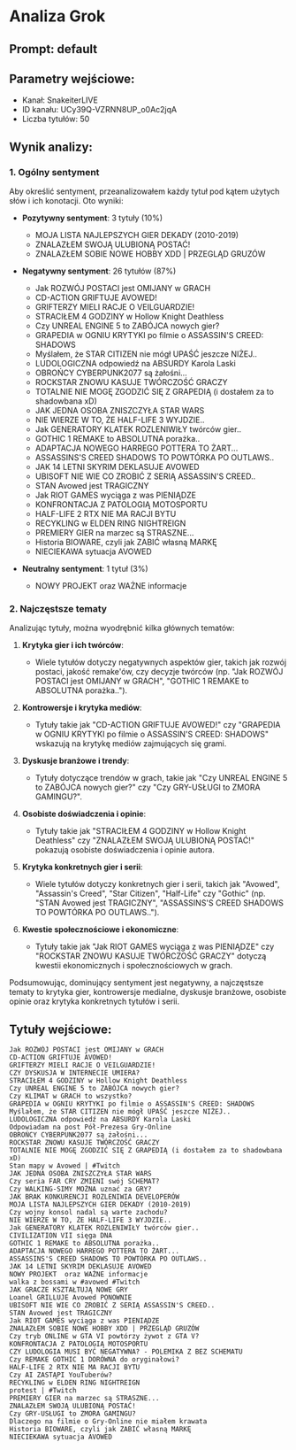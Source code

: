 # Analiza Grok
## Prompt: default
## Parametry wejściowe:
- Kanał: SnakeiterLIVE
- ID kanału: UCy39Q-VZRNN8UP_o0Ac2jqA
- Liczba tytułów: 50

## Wynik analizy:

### 1. Ogólny sentyment

Aby określić sentyment, przeanalizowałem każdy tytuł pod kątem użytych słów i ich konotacji. Oto wyniki:

- **Pozytywny sentyment**: 3 tytuły (10%)
  - MOJA LISTA NAJLEPSZYCH GIER DEKADY (2010-2019)
  - ZNALAZŁEM SWOJĄ ULUBIONĄ POSTAĆ!
  - ZNALAZŁEM SOBIE NOWE HOBBY XDD | PRZEGLĄD GRUZÓW

- **Negatywny sentyment**: 26 tytułów (87%)
  - Jak ROZWÓJ POSTACI jest OMIJANY w GRACH
  - CD-ACTION GRIFTUJE AVOWED!
  - GRIFTERZY MIELI RACJE O VEILGUARDZIE!
  - STRACIŁEM 4 GODZINY w Hollow Knight Deathless
  - Czy UNREAL ENGINE 5 to ZABÓJCA nowych gier?
  - GRAPEDIA w OGNIU KRYTYKI po filmie o ASSASSIN'S CREED: SHADOWS
  - Myślałem, że STAR CITIZEN nie mógł UPAŚĆ jeszcze NIŻEJ..
  - LUDOLOGICZNA odpowiedź na ABSURDY Karola Laski
  - OBROŃCY CYBERPUNK2077 są żałośni...
  - ROCKSTAR ZNOWU KASUJE TWÓRCZOŚĆ GRACZY
  - TOTALNIE NIE MOGĘ ZGODZIĆ SIĘ Z GRAPEDIĄ (i dostałem za to shadowbana xD)
  - JAK JEDNA OSOBA ZNISZCZYŁA STAR WARS
  - NIE WIERZE W TO, ŻE HALF-LIFE 3 WYJDZIE..
  - Jak GENERATORY KLATEK ROZLENIWIŁY twórców gier..
  - GOTHIC 1 REMAKE to ABSOLUTNA porażka..
  - ADAPTACJA NOWEGO HARREGO POTTERA TO ŻART...
  - ASSASSINS'S CREED SHADOWS TO POWTÓRKA PO OUTLAWS..
  - JAK 14 LETNI SKYRIM DEKLASUJE AVOWED
  - UBISOFT NIE WIE CO ZROBIĆ Z SERIĄ ASSASSIN'S CREED..
  - STAN Avowed jest TRAGICZNY
  - Jak RIOT GAMES wyciąga z was PIENIĄDZE
  - KONFRONTACJA Z PATOLOGIĄ MOTOSPORTU
  - HALF-LIFE 2 RTX NIE MA RACJI BYTU
  - RECYKLING w ELDEN RING NIGHTREIGN
  - PREMIERY GIER na marzec są STRASZNE...
  - Historia BIOWARE, czyli jak ZABIĆ własną MARKĘ
  - NIECIEKAWA sytuacja AVOWED

- **Neutralny sentyment**: 1 tytuł (3%)
  - NOWY PROJEKT oraz WAŻNE informacje

### 2. Najczęstsze tematy

Analizując tytuły, można wyodrębnić kilka głównych tematów:

1. **Krytyka gier i ich twórców**:
   - Wiele tytułów dotyczy negatywnych aspektów gier, takich jak rozwój postaci, jakość remake'ów, czy decyzje twórców (np. "Jak ROZWÓJ POSTACI jest OMIJANY w GRACH", "GOTHIC 1 REMAKE to ABSOLUTNA porażka..").

2. **Kontrowersje i krytyka mediów**:
   - Tytuły takie jak "CD-ACTION GRIFTUJE AVOWED!" czy "GRAPEDIA w OGNIU KRYTYKI po filmie o ASSASSIN'S CREED: SHADOWS" wskazują na krytykę mediów zajmujących się grami.

3. **Dyskusje branżowe i trendy**:
   - Tytuły dotyczące trendów w grach, takie jak "Czy UNREAL ENGINE 5 to ZABÓJCA nowych gier?" czy "Czy GRY-USŁUGI to ZMORA GAMINGU?".

4. **Osobiste doświadczenia i opinie**:
   - Tytuły takie jak "STRACIŁEM 4 GODZINY w Hollow Knight Deathless" czy "ZNALAZŁEM SWOJĄ ULUBIONĄ POSTAĆ!" pokazują osobiste doświadczenia i opinie autora.

5. **Krytyka konkretnych gier i serii**:
   - Wiele tytułów dotyczy konkretnych gier i serii, takich jak "Avowed", "Assassin's Creed", "Star Citizen", "Half-Life" czy "Gothic" (np. "STAN Avowed jest TRAGICZNY", "ASSASSINS'S CREED SHADOWS TO POWTÓRKA PO OUTLAWS..").

6. **Kwestie społecznościowe i ekonomiczne**:
   - Tytuły takie jak "Jak RIOT GAMES wyciąga z was PIENIĄDZE" czy "ROCKSTAR ZNOWU KASUJE TWÓRCZOŚĆ GRACZY" dotyczą kwestii ekonomicznych i społecznościowych w grach.

Podsumowując, dominujący sentyment jest negatywny, a najczęstsze tematy to krytyka gier, kontrowersje medialne, dyskusje branżowe, osobiste opinie oraz krytyka konkretnych tytułów i serii.

## Tytuły wejściowe:
```
Jak ROZWÓJ POSTACI jest OMIJANY w GRACH
CD-ACTION GRIFTUJE AVOWED!
GRIFTERZY MIELI RACJE O VEILGUARDZIE!
CZY DYSKUSJA W INTERNECIE UMIERA?
STRACIŁEM 4 GODZINY w Hollow Knight Deathless
Czy UNREAL ENGINE 5 to ZABÓJCA nowych gier?
Czy KLIMAT w GRACH to wszystko?
GRAPEDIA w OGNIU KRYTYKI po filmie o ASSASSIN'S CREED: SHADOWS
Myślałem, że STAR CITIZEN nie mógł UPAŚĆ jeszcze NIŻEJ..
LUDOLOGICZNA odpowiedź na ABSURDY Karola Laski
Odpowiadam na post Pół-Prezesa Gry-Online
OBROŃCY CYBERPUNK2077 są żałośni...
ROCKSTAR ZNOWU KASUJE TWÓRCZOŚĆ GRACZY
TOTALNIE NIE MOGĘ ZGODZIĆ SIĘ Z GRAPEDIĄ (i dostałem za to shadowbana xD)
Stan mapy w Avowed | #Twitch
JAK JEDNA OSOBA ZNISZCZYŁA STAR WARS
Czy seria FAR CRY ZMIENI swój SCHEMAT?
Czy WALKING-SIMY MOŻNA uznać za GRY?
JAK BRAK KONKURENCJI ROZLENIWIA DEVELOPERÓW
MOJA LISTA NAJLEPSZYCH GIER DEKADY (2010-2019)
Czy wojny konsol nadal są warte zachodu?
NIE WIERZE W TO, ŻE HALF-LIFE 3 WYJDZIE..
Jak GENERATORY KLATEK ROZLENIWIŁY twórców gier..
CIVILIZATION VII sięga DNA
GOTHIC 1 REMAKE to ABSOLUTNA porażka..
ADAPTACJA NOWEGO HARREGO POTTERA TO ŻART...
ASSASSINS'S CREED SHADOWS TO POWTÓRKA PO OUTLAWS..
JAK 14 LETNI SKYRIM DEKLASUJE AVOWED
NOWY PROJEKT  oraz WAŻNE informacje
walka z bossami w #avowed #Twitch
JAK GRACZE KSZTAŁTUJĄ NOWE GRY
Loanel GRILLUJE Avowed PONOWNIE
UBISOFT NIE WIE CO ZROBIĆ Z SERIĄ ASSASSIN'S CREED..
STAN Avowed jest TRAGICZNY
Jak RIOT GAMES wyciąga z was PIENIĄDZE
ZNALAZŁEM SOBIE NOWE HOBBY XDD | PRZEGLĄD GRUZÓW
Czy tryb ONLINE w GTA VI powtórzy żywot z GTA V?
KONFRONTACJA Z PATOLOGIĄ MOTOSPORTU
CZY LUDOLOGIA MUSI BYĆ NEGATYWNA? - POLEMIKA Z BEZ SCHEMATU
Czy REMAKE GOTHIC 1 DORÓWNA do oryginałowi?
HALF-LIFE 2 RTX NIE MA RACJI BYTU
Czy AI ZASTĄPI YouTuberów?
RECYKLING w ELDEN RING NIGHTREIGN
protest | #Twitch
PREMIERY GIER na marzec są STRASZNE...
ZNALAZŁEM SWOJĄ ULUBIONĄ POSTAĆ!
Czy GRY-USŁUGI to ZMORA GAMINGU?
Dlaczego na filmie o Gry-Online nie miałem krawata
Historia BIOWARE, czyli jak ZABIĆ własną MARKĘ
NIECIEKAWA sytuacja AVOWED
```
